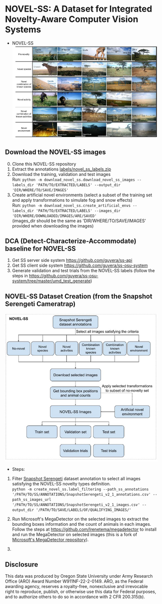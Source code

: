 # NOVEL-SS: A Dataset for Integrated Novelty-Aware Computer Vision Systems 

* NOVEL-SS
![NOVEL-SS Novelty Categories](/create_novel_ss/sample_images.jpg)


## Download the NOVEL-SS images
0. Clone this NOVEL-SS repository
1. Extract the annotations [labels/novel_ss_labels.zip](/labels/novel_ss_labels.zip)
2. Download the training, validation and test images  
   Run: `python -m download_novel_ss.download_novel_ss_images --labels_dir 'PATH/TO/EXTRACTED/LABELS' --output_dir 'DIR/WHERE/TO/SAVE/IMAGES'`
3. Create artificial novel environments (select a subset of the training set and apply transformations to simulate fog and snow effects)  
    Run: `python -m download_novel_ss.create_artificial_envs --labels_dir 'PATH/TO/EXTRACTED/LABELS' --images_dir 'DIR/WHERE/DOWNLOADED/IMAGES/ARE/SAVED'`  
    (images_dir should be the same as 'DIR/WHERE/TO/SAVE/IMAGES' provided when downloading the images)


## DCA (Detect-Characterize-Accommodate) baseline for NOVEL-SS
1. Get SS server side system https://github.com/guyera/ss-api
2. Get SS client side system https://github.com/guyera/ss-osu-system
3. Generate validation and test trials from the NOVEL-SS labels (follow the steps in https://github.com/guyera/ss-osu-system/tree/master/umd_test_generate)


## NOVEL-SS Dataset Creation (from the Snapshot Serengeti Cameratrap)

![NOVEL-SS Creation process](/create_novel_ss/NOVEL-SS_Flowchart.jpg)

- Steps:
1. Filter [Snapshot Serengeti](https://lila.science/datasets/snapshot-serengeti) dataset annotation to select all images satisfying the NOVEL-SS novelty types definition.  
`python -m create_novel_ss.label_filtering --path_ss_annotations '/PATH/TO/SS/ANNOTATIONS/SnapshotSerengeti_v2_1_annotations.csv' --path_ss_images_url '/PATH/TO/SS/ANNOTATIONS/SnapshotSerengeti_v2_1_images.csv' --output_dir '/PATH/TO/SAVE/LABELS/OF/QUALIFYING_IMAGES/'`

2. Run Microsoft's MegaDetector on the selected images to extract the bounding boxes information and the count of animals in each images. Follow the steps at https://github.com/Irenetema/megadetector to install and run the MegaDetector on selected images (this is a fork of [Microsoft's MegaDetector repository](https://github.com/microsoft/CameraTraps/tree/main/archive)).

3. 




## Disclosure
This data was produced by Oregon State University under Army Research Office (ARO) Award Number W911NF-22-2-0149. ARO, as the Federal awarding agency, reserves a royalty-free, nonexclusive 
and irrevocable right to reproduce, publish, or otherwise use this data for Federal purposes, and to authorize others to do so in accordance with 2 CFR 200.315(b).
